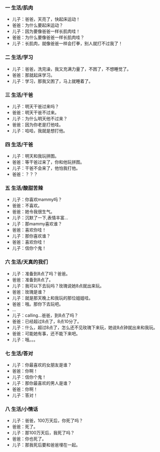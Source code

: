 ### 一 生活/肌肉
- 儿子：爸爸，天亮了，快起床运动！
- 爸爸：为什么要起床运动？
- 儿子：因为要像爸爸一样长肌肉哇！
- 爸爸：为什么要像爸爸一样长肌肉哇？
- 儿子：长肌肉，就像爸爸一样会打拳，别人就打不过我了！

### 二 生活/学习
- 儿子：爸爸，洗完澡，我又充满力量了，不困了，不想睡觉了。
- 爸爸：那就起床学习。
- 儿子：学习，那我又困了，马上就睡着了。

### 三 生活/干爸
- 儿子：明天干爸过来吗？
- 爸爸：明天干爸不过来。
- 儿子：为什么明天他不过来？
- 爸爸：因为你老是打他哇。
- 儿子：哈哈，我就是想打他。

### 四 生活/干爸
- 儿子：明天和我玩拼图。
- 爸爸：等干爸过来了，你和他玩拼图。
- 儿子：干爸不会来了，他怕我打他。
- 爸爸：？？？

### 五 生活/酸甜苦辣
- 儿子：你喜欢mammy吗？
- 爸爸：不喜欢。
- 爸爸：她令我很生气。
- 儿子：沉默了一下,表情丰富...
- 儿子：那mammy喜欢谁？
- 爸爸：喜欢你哇！
- 儿子：那你喜欢谁？
- 爸爸：喜欢你哇！
- 儿子：信你个鬼！

### 六 生活/天真的我们
- 儿子：准备到8点了吗？爸爸。
- 爸爸：准备到8点了。
- 儿子：我可以下去玩吗？玫瑰说她8点就出来玩。
- 爸爸：玫瑰是谁？
- 儿子：就是那天晚上和我玩的那位姐姐哇。
- 爸爸：哦。那你下去玩吧。
- ...
- 儿子：calling...爸爸，到8点了吗？
- 爸爸：已经超过8点了，8点10分了。
- 儿子：什么，超过8点了，怎么还不见玫瑰下来玩，她说8点钟就出来和我玩。
- 爸爸：可能她有事，还不能下来吧。
- 儿子：哦。。。

### 七 生活/答对
- 儿子：你最喜欢的女朋友是谁？
- 爸爸：你啊！
- 儿子：信你个鬼！
- 儿子：那你最喜欢的男人是谁？
- 爸爸：你啊！
- 儿子：答对！

### 八 生活/小情话
- 儿子：爸爸，100万天后，你死了吗？
- 爸爸：死了。
- 儿子：那100万天后，我死了吗？
- 爸爸：你也死了。
- 儿子：那我死后要和爸爸埋在一起。